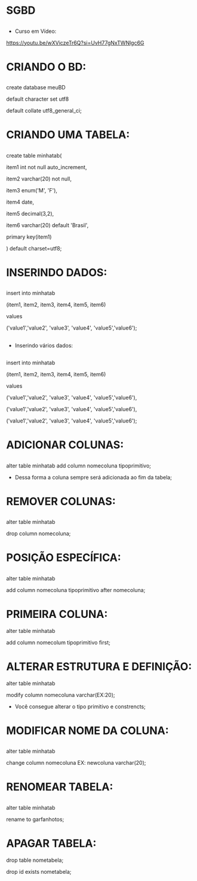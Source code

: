 # SGBD

##
- Curso em Vídeo:

https://youtu.be/wXViczeTr6Q?si=UvH77gNxTWNlgc6G

##

# CRIANDO O BD:

##

create database meuBD

default character set utf8 

default collate utf8_general_ci;

##

# CRIANDO UMA TABELA:

##

create table minhatab(

item1 int not null auto_increment,

item2 varchar(20) not null,

item3 enum('M', 'F'),

item4 date,

item5 decimal(3,2),

item6 varchar(20) default 'Brasil',

primary key(item1)

) default charset=utf8;

##

# INSERINDO DADOS:

##

insert into minhatab  

(item1, item2, item3, item4, item5, item6) 

values 

('value1','value2', 'value3', 'value4', 'value5','value6'); 
 
##

- Inserindo vários dados:

##

insert into minhatab

(item1, item2, item3, item4, item5, item6) 

values 

('value1','value2', 'value3', 'value4', 'value5','value6'),

('value1','value2', 'value3', 'value4', 'value5','value6'),

('value1','value2', 'value3', 'value4', 'value5','value6'); 

##

# ADICIONAR COLUNAS: 

##

alter table minhatab 
add column nomecoluna tipoprimitivo; 

- Dessa forma a coluna sempre será adicionada ao fim da tabela; 


## 

##

# REMOVER COLUNAS: 

##

alter table minhatab

drop column nomecoluna; 


##

# POSIÇÃO ESPECÍFICA:

##

alter table minhatab 

add column nomecoluna tipoprimitivo after nomecoluna;

##

# PRIMEIRA COLUNA: 

alter table minhatab 

add column nomecolum tipoprimitivo first; 

##

# ALTERAR ESTRUTURA E DEFINIÇÃO:

alter table minhatab 

modify column nomecoluna varchar(EX:20); 

- Você consegue alterar o tipo primitivo e constrencts; 

##

# MODIFICAR NOME DA COLUNA:

## 

alter table minhatab 

change column nomecoluna EX: newcoluna varchar(20);

##

# RENOMEAR TABELA:

##

alter table minhatab 

rename to garfanhotos; 

##


# APAGAR TABELA:  

drop table nometabela; 

drop id exists nometabela; 

##

